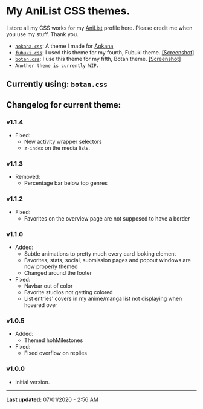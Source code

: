 # My AniList CSS themes.

I store all my CSS works for my [AniList](https://anilist.co/user/Kex1016/) profile here. Please credit me when you use my stuff. Thank you.
- [`aokana.css`](https://kex1016.github.io/css/aokana.css): A theme I made for [Aokana](https://anilist.co/user/Aokana/)
- [`fubuki.css`](https://kex1016.github.io/css/fubuki.css): I used this theme for my fourth, Fubuki theme. [[Screenshot]](https://files.weebsquad.moe/HQ4OZwEo.png)
- [`botan.css`](https://kex1016.github.io/css/botan.css): I use this theme for my fifth, Botan theme. [[Screenshot]](https://files.weebsquad.moe/4dzCM4no.png)
- `Another theme is currently WIP.`

## Currently using: `botan.css`

## Changelog for current theme:
### v1.1.4
- Fixed:
  - New activity wrapper selectors
  - `z-index` on the media lists.

### v1.1.3
- Removed:
  - Percentage bar below top genres

### v1.1.2
- Fixed:
  - Favorites on the overview page are not supposed to have a border

### v1.1.0
- Added:
  - Subtle animations to pretty much every card looking element
  - Favorites, stats, social, submission pages and popout windows are now properly themed
  - Changed around the footer
- Fixed:
  - Navbar out of color
  - Favorite studios not getting colored
  - List entries' covers in my anime/manga list not displaying when hovered over

### v1.0.5
- Added:
  - Themed hohMilestones
- Fixed:
  - Fixed overflow on replies

### v1.0.0
- Initial version.

-------

**Last updated:** 07/01/2020 - 2:56 AM
